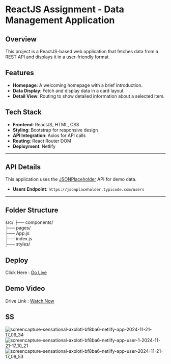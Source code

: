 # ReactJS Assignment - Data Management Application

## Overview
This project is a ReactJS-based web application that fetches data from a REST API and displays it in a user-friendly format.

## Features
- **Homepage**: A welcoming homepage with a brief introduction.
- **Data Display**: Fetch and display data in a card layout.
- **Detail View**: Routing to show detailed information about a selected item.

## Tech Stack
- **Frontend**: ReactJS, HTML, CSS
- **Styling**: Bootstrap for responsive design
- **API Integration**: Axios for API calls
- **Routing**: React Router DOM
- **Deployment**: Netlify

---

## API Details
This application uses the [JSONPlaceholder](https://jsonplaceholder.typicode.com/) API for demo data.  
- **Users Endpoint**: `https://jsonplaceholder.typicode.com/users`  

---

## Folder Structure
src/
├── components/       
├── pages/           
├── App.js           
├── index.js       
├── styles/          

## Deploy
Click Here : [Go Live](https://sensational-axolotl-bf8ba6.netlify.app/)

## Demo Video
Drive Link : [Watch Now](https://drive.google.com/file/d/1ep6SSy373Fxv4Ez5TgCnhPCn_nqSL_m-/view?usp=sharing)

## SS
![screencapture-sensational-axolotl-bf8ba6-netlify-app-2024-11-21-17_09_34](https://github.com/user-attachments/assets/51b026e2-a8bb-408a-adcf-363c0a4217eb)
![screencapture-sensational-axolotl-bf8ba6-netlify-app-user-1-2024-11-21-17_10_21](https://github.com/user-attachments/assets/50410c20-8fa2-42f7-9e4f-f12be36914c6)
![screencapture-sensational-axolotl-bf8ba6-netlify-app-user-2024-11-21-17_09_53](https://github.com/user-attachments/assets/68079246-f1bc-4a43-ac8e-ef1ab9a69939)


